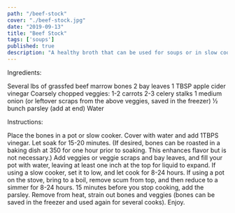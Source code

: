```yaml
---
path: "/beef-stock"
cover: "./beef-stock.jpg"
date: "2019-09-13"
title: "Beef Stock"
tags: ['soups']
published: true
description: "A healthy broth that can be used for soups or in slow cooker recipes"
---
```


Ingredients:

Several lbs of grassfed beef marrow bones
2 bay leaves
1 TBSP apple cider vinegar
Coarsely chopped veggies:
1-2 carrots
2-3 celery stalks
1 medium onion
(or leftover scraps from the above veggies, saved in the freezer)
½ bunch parsley (add at end)
Water

Instructions:

Place the bones in a pot or slow cooker.  Cover with water and add 1TBPS vinegar.  Let soak for 15-20 minutes.  (If desired, bones can be roasted in a baking dish at 350 for one hour prior to soaking.  This enhances flavor but is not necessary.)
Add veggies or veggie scraps and bay leaves, and fill your pot with water, leaving at least one inch at the top for liquid to expand.
If using a slow cooker, set it to low, and let cook for 8-24 hours.
If using a pot on the stove, bring to a boil, remove scum from top, and then reduce to a simmer for 8-24 hours.
15 minutes before you stop cooking, add the parsley.
Remove from heat, strain out bones and veggies (bones can be saved in the freezer and used again for several cooks).
Enjoy.